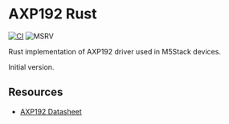 # AXP192 Rust

[![CI](https://github.com/SergioGasquez/axp192-rs/actions/workflows/ci.yml/badge.svg)](https://github.com/SergioGasquez/axp192-rs/actions/workflows/ci.yml)
![MSRV](https://img.shields.io/badge/MSRV-1.60-blue?style=flat-square)

Rust implementation of AXP192 driver used in M5Stack devices.

Initial version.

## Resources
- [AXP192 Datasheet](https://github.com/m5stack/M5-Schematic/blob/master/Core/AXP192%20Datasheet_v1.1_en_draft_2211.pdf)
